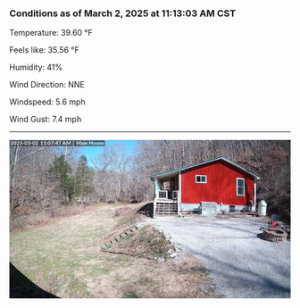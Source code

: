 ### Conditions as of March 2, 2025 at 11:13:03 AM CST 

Temperature: 39.60 &deg;F

Feels like: 35.56 &deg;F

Humidity: 41%

Wind Direction: NNE

Windspeed: 5.6 mph

Wind Gust: 7.4 mph

---

<img src="./images/latest.jpeg"/>

